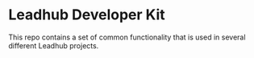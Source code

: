 Leadhub Developer Kit
=====================

This repo contains a set of common functionality that is used in 
several different Leadhub projects.
